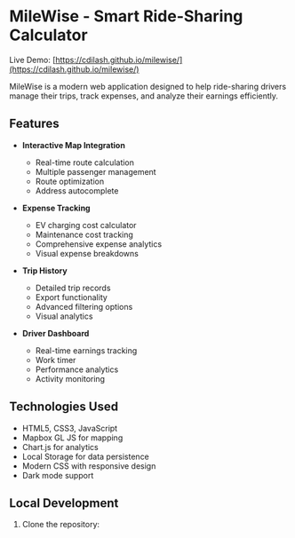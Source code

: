 # MileWise - Smart Ride-Sharing Calculator

Live Demo: [https://cdilash.github.io/milewise/](https://cdilash.github.io/milewise/)

MileWise is a modern web application designed to help ride-sharing drivers manage their trips, track expenses, and analyze their earnings efficiently.

## Features

- **Interactive Map Integration**
  - Real-time route calculation
  - Multiple passenger management
  - Route optimization
  - Address autocomplete

- **Expense Tracking**
  - EV charging cost calculator
  - Maintenance cost tracking
  - Comprehensive expense analytics
  - Visual expense breakdowns

- **Trip History**
  - Detailed trip records
  - Export functionality
  - Advanced filtering options
  - Visual analytics

- **Driver Dashboard**
  - Real-time earnings tracking
  - Work timer
  - Performance analytics
  - Activity monitoring

## Technologies Used

- HTML5, CSS3, JavaScript
- Mapbox GL JS for mapping
- Chart.js for analytics
- Local Storage for data persistence
- Modern CSS with responsive design
- Dark mode support

## Local Development

1. Clone the repository:
